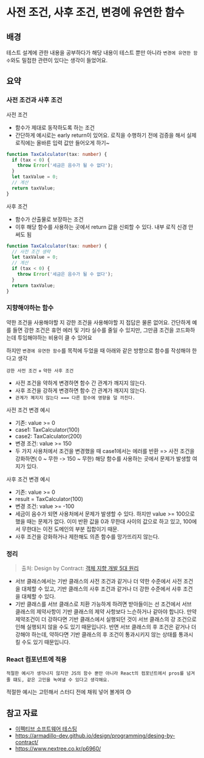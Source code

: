 # 사전 조건, 사후 조건, 변경에 유연한 함수

## 배경

테스트 설계에 관한 내용을 공부하다가 해당 내용이 테스트 뿐만 아니라 `변경에 유연한 함수`와도 밀접한 관련이 있다는 생각이 들었어요.

## 요약

### 사전 조건과 사후 조건

사전 조건

- 함수가 제대로 동작하도록 하는 조건
- 간단하게 예시로는 early return이 있어요. 로직을 수행하기 전에 검증을 해서 실제 로직에는 올바른 입력 값만 들어오게 하기~

```ts
function TaxCalculator(tax: number) {
  if (tax < 0) {
    throw Error('세금은 음수가 될 수 없다');
  }
  let taxValue = 0;
  // 계산
  return taxValue;
}
```

사후 조건

- 함수가 산출물로 보장하는 조건
- 이후 해당 함수를 사용하는 곳에서 return 값을 신뢰할 수 있다. 내부 로직 신경 안써도 됨

```ts
function TaxCalculator(tax: number) {
  // 사전 조건 생략
  let taxValue = 0;
  // 계산
  if (tax < 0) {
    throw Error('세금은 음수가 될 수 없다');
  }
  return taxValue;
}
```

### 지향해야하는 함수

약한 조건을 사용해야할 지 강한 조건을 사용해야할 지 접답은 물론 없어요. 간단하게 예를 들면 강한 조건은 휴먼 에러 및 기타 실수를 줄일 수 있지만, 그만큼 조건을 코드화하는데 투입해야하는 비용이 클 수 있어요

하지만 `변경에 유연한 함수`를 목적에 두었을 때 아래와 같은 방향으로 함수를 작성해야 한다고 생각

`강한 사전 조건` + `약한 사후 조건`

- 사전 조건을 약하게 변경하면 함수 간 관계가 깨지지 않는다.
- 사후 조건을 강하게 변경하면 함수 간 관계가 깨지지 않는다.
- `관계가 꼐지지 않는다 === 다른 함수에 영향을 덜 끼친다.`

사전 조건 변경 예시

- 기존: value >= 0
- case1: TaxCalculator(100)
- case2: TaxCalculator(200)
- 변경 조건: value >= 150
- 두 가지 사용처에서 조건을 변경했을 때 case1에서는 에러를 반환 => 사전 조건을 강화하면( 0 ~ 무한 -> 150 ~ 무한) 해당 함수를 사용하는 곳에서 문제가 발생할 여지가 있다.

사후 조건 변경 예시

- 기존: value >= 0
- result = TaxCalculator(100)
- 변경 조건: value >= -100
- 세금이 음수가 되면 사용처에서 문제가 발생할 수 있다. 하지만 value >= 100으로 했을 때는 문제가 없다. 이미 반환 값을 0과 무한대 사이의 값으로 하고 있고, 100에서 무한대는 이전 도메인의 부분 집합이기 때문.
- 사후 조건을 강화하거나 제한해도 의존 함수를 망가뜨리지 않는다.

### 정리

> 출처: Design by Contract: [객체 지향 개발 5대 원리](https://www.nextree.co.kr/p6960/)

- 서브 클래스에서는 기반 클래스의 사전 조건과 같거나 더 약한 수준에서 사전 조건을 대체할 수 있고, 기반 클래스의 사후 조건과 같거나 더 강한 수준에서 사후 조건을 대체할 수 있다.
- 기반 클래스를 서브 클래스로 치환 가능하게 하려면 받아들이는 선 조건에서 서브 클래스의 제약사항이 기반 클래스의 제약 사항보다 느슨하거나 같아야 합니다. 만약 제약조건이 더 강하다면 기반 클래스에서 실행되던 것이 서브 클래스의 강 조건으로 인해 실행되지 않을 수도 있기 때문입니다. 반면 서브 클래스의 후 조건은 같거나 더 강해야 하는데, 약하다면 기반 클래스의 후 조건이 통과시키지 않는 상태를 통과시킬 수도 있기 때문입니다.

### React 컴포넌트에 적용

`적절한 예시가 생각나지 않지만 JS의 함수 뿐만 아니라 React의 컴포넌트에서 pros를 넘겨줄 떄도, 같은 고민을 녹여낼 수 있다고 생각해요.`

적절한 예시는 고민해서 스터디 전에 채워 넣어 볼게여 😓

## 참고 자료

- [이펙티브 소프트웨어 테스팅](https://www.yes24.com/Product/Goods/117586096)
- https://armadillo-dev.github.io/design/programming/desing-by-contract/
- https://www.nextree.co.kr/p6960/
